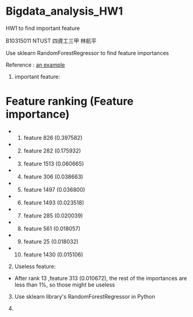 # Bigdata_analysis_HW1
HW1 to find important feature

B10315011 NTUST 四資工三甲 林航平

Use sklearn RandomForestRegressor to find feature importances

Reference :  [an example](http://scikit-learn.org/stable/auto_examples/ensemble/plot_forest_importances.html "Title")

1. important feature: 
 # Feature ranking (Feature importance)
 * 1. feature 826 (0.397582)
 * 2. feature 282 (0.175932)
 * 3. feature 1513 (0.060665)
 * 4. feature 306 (0.038663)
 * 5. feature 1497 (0.036800)
 * 6. feature 1493 (0.023518)
 * 7. feature 285 (0.020039)
 * 8. feature 561 (0.018057)
 * 9. feature 25 (0.018032)
 * 10. feature 1430 (0.015106)

2. Useless feature:
  + After rank 13 ,feature 313 (0.010672),
  the rest of the importances are less than 1%, so those might be useless

3. Use sklearn library's RandomForestRegressor in Python

4. 
